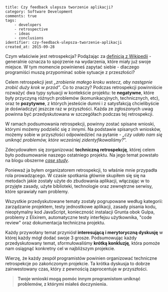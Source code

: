 ~~~
title: Czy feedback ulepsza tworzenie aplikacji?
category: Software Development
comments: true
tags:
    - developers
    - retrospective
    - ideas
    - conclusions
identifier: czy-feedback-ulepsza-tworzenie-aplikacji
created_at: 2015-09-28
~~~

Czym właściwie jest retrospekcja? Podążając za [definicją z Wikipedii](https://en.wikipedia.org/wiki/Retrospective) - generalnie oznacza to spojrzenie na wydarzenia, które miały już swoje miejsce. W tym momencie powinieneś zapytać siebie - dlaczego programiści muszą przypominać sobie sytuacje z przeszłości?

Celem retrospekcji jest *„zrobienie małego kroku wstecz, aby następnie zrobić duży krok w przód”*. Co to znaczy? Podczas retrospekcji powinniście rozważyć dwa typy sytuacji w kontekście projektu: te **negatywne**, które były przyczyną różnych problemów (komunikacyjnych, technicznych, etc), oraz te **pozytywne**, z których jesteście dumni i z satysfakcją chcielibyście je doświadczyć jeszcze raz w przyszłości. Każda ze zgłoszonych uwag powinna być przedyskutowana w szczegółach podczas tej retrospekcji.

W ramach podsumowania retrospekcji, powinny zostać spisane wnioski, którymi możemy podzielić się z innymi. Na podstawie spisanych wniosków, możemy sobie w przyszłości odpowiedzieć na pytanie - *„czy udało nam się uniknąć problemów, które wcześniej zidentyfikowaliśmy?*”.

Zdecydowałem się zorganizować **techniczną retrospekcję**, której celem było podsumowanie naszego ostatniego projektu. Na jego temat powstało na blogu obszerne [*case study*](http://desmart.com/blog/why-remote-software-development-works-the-story-of-a-startup-tagvenue-from-london).

Ponieważ ja byłem organizatorem retrospekcji, to właśnie mnie przypadła rola prowadzącego. W czasie spotkania głównie skupiłem się się na metodach jakie zostały użyte do zbudowania aplikacji, włączając w to przyjęte zasady, użyte biblioteki, technologie oraz zewnętrzne serwisy, które sprawiały nam problemy.

Wszystkie przedyskutowane tematy zostały pogrupowane według kategorii: zarządzanie projektem, testy jednostkowe aplikacji, zasady pisania kodu, nieoptymalny kod JavaScript, konieczność instalacji Grunta obok Gulpa, problemy z Elixirem, automatyczne testy interfejsu użytkownika, "code review" oraz dokumentacja techniczna projektu.

Każdy przywołany temat przyniósł **interesującą i merytoryczną dyskusję** w której każdy mógł dodać swoje 3 grosze. Podsumowując każdy przedyskutowany temat, sformułowaliśmy **krótką konkluzję**, która pomoże nam osiągnąć konkretny cel w najbliższym projekcie.

Wierzę, że każdy zespół programistów powinien organizować techniczne retrospekcje po zakończonym projekcie. Ta krótka dyskusja to dobrze zainwestowany czas, który z pewnością zaprocentuje w przyszłości.

> **Twoje wnioski mogą pomóc innym programistom uniknąć problemów, z którymi miałeś doczynienia.**
